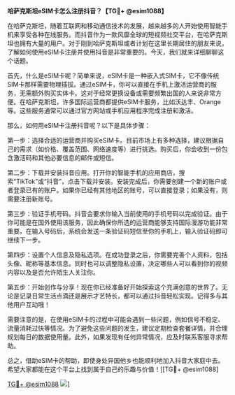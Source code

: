 **哈萨克斯坦eSIM卡怎么注册抖音？【TG💪+ @esim1088】**

在哈萨克斯坦，随着互联网和移动通信技术的发展，越来越多的人开始使用智能手机来享受各种在线服务。而抖音作为一款风靡全球的短视频社交平台，在哈萨克斯坦也拥有大量的用户。对于刚到哈萨克斯坦或者计划在这里长期居住的朋友来说，了解如何使用eSIM卡注册并使用抖音是非常重要的。今天，我们就来详细聊聊这个话题。

首先，什么是eSIM卡呢？简单来说，eSIM卡是一种嵌入式SIM卡，它不像传统SIM卡那样需要物理插拔。通过eSIM卡，你可以直接在手机上激活运营商的服务，无需额外购买实体卡。这对于经常更换设备或需要频繁出国的人来说非常方便。在哈萨克斯坦，许多国际运营商都提供eSIM卡服务，比如沃达丰、Orange等。这些服务通常可以通过官方网站或手机应用程序完成注册和激活。

那么，如何用eSIM卡注册抖音呢？以下是具体步骤：

第一步：选择合适的运营商并购买eSIM卡。目前市场上有多种选择，建议根据自己的需求（如价格、覆盖范围、网络速度等）进行挑选。购买后，你会收到一份包含激活码和其他必要信息的邮件或短信。

第二步：下载并安装抖音应用。打开你的智能手机的应用商店，搜索“TikTok”或“抖音”，点击下载并安装。安装完成后，你需要创建一个新的账户或者登录已有的账户。如果你已经有其他地区的账号，可以直接登录；如果没有，则需要注册新账号。

第三步：验证手机号码。抖音会要求你输入当前使用的手机号码以完成验证。由于你可能是在国外使用该服务，因此确保你所选的运营商能够支持国际漫游功能非常重要。在输入号码后，系统会发送一条验证码短信至你的手机上，输入验证码即可继续下一步。

第四步：设置个人信息及隐私选项。在成功登录之后，你需要完善个人资料，包括头像、昵称等基本信息。同时也可以调整隐私设置，决定哪些人可以看到你的视频内容以及是否允许陌生人关注你。

第五步：开始创作与分享！现在你已经准备好开始探索这个充满创意的世界了。无论是记录日常生活点滴还是展示才艺特长，都可以通过抖音轻松实现。记得多与其他用户互动哦！

需要注意的是，在使用eSIM卡的过程中可能会遇到一些问题，例如信号不稳定、流量消耗过快等情况。为了避免这些问题的发生，建议定期检查套餐详情，并合理规划每日的数据使用量。此外，如果发现有任何异常情况，应及时联系客服寻求帮助。

总之，借助eSIM卡的帮助，即使身处异国他乡也能顺利地加入抖音大家庭中去。希望大家都能在这个平台上找到属于自己的乐趣与价值！[[TG💪+ @esim1088]

[TG💪+ @esim1088](https://t.me/s/esim1088) ![](https://i.postimg.cc/4NQfJmqS/Snipaste-2025-05-13-00-14-12.png)]